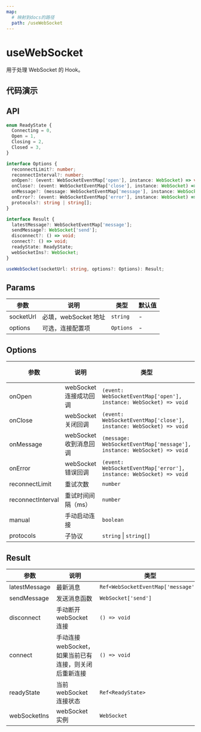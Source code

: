 ```yaml
---
map:
  # 映射到docs的路径
  path: /useWebSocket
---
```


# useWebSocket

用于处理 WebSocket 的 Hook。

## 代码演示

<demo src="useWebSocket/demo.vue"
language="vue"
title="基本用法"
desc=""> </demo>

## API

```typescript
enum ReadyState {
  Connecting = 0,
  Open = 1,
  Closing = 2,
  Closed = 3,
}

interface Options {
  reconnectLimit?: number;
  reconnectInterval?: number;
  onOpen?: (event: WebSocketEventMap['open'], instance: WebSocket) => void;
  onClose?: (event: WebSocketEventMap['close'], instance: WebSocket) => void;
  onMessage?: (message: WebSocketEventMap['message'], instance: WebSocket) => void;
  onError?: (event: WebSocketEventMap['error'], instance: WebSocket) => void;
  protocols?: string | string[];
}

interface Result {
  latestMessage?: WebSocketEventMap['message'];
  sendMessage?: WebSocket['send'];
  disconnect?: () => void;
  connect?: () => void;
  readyState: ReadyState;
  webSocketIns?: WebSocket;
}

useWebSocket(socketUrl: string, options?: Options): Result;
```

## Params

| 参数      | 说明                 | 类型      | 默认值 |
| --------- | -------------------- | --------- | ------ |
| socketUrl | 必填，webSocket 地址 | `string`  | -      |
| options   | 可选，连接配置项     | `Options` | -      |

## Options

| 参数 | 说明 | 类型 | 默认值 |
| --- | --- | --- | --- |
| onOpen | webSocket 连接成功回调 | `(event: WebSocketEventMap['open'], instance: WebSocket) => void` | - |
| onClose | webSocket 关闭回调 | `(event: WebSocketEventMap['close'], instance: WebSocket) => void` | - |
| onMessage | webSocket 收到消息回调 | `(message: WebSocketEventMap['message'], instance: WebSocket) => void` | - |
| onError | webSocket 错误回调 | `(event: WebSocketEventMap['error'], instance: WebSocket) => void` | - |
| reconnectLimit | 重试次数 | `number` | `3` |
| reconnectInterval | 重试时间间隔（ms） | `number` | `3000` |
| manual | 手动启动连接 | `boolean` | `false` |
| protocols | 子协议 | `string` \| `string[]` | - |

## Result

| 参数 | 说明 | 类型 |
| --- | --- | --- |
| latestMessage | 最新消息 | `Ref<WebSocketEventMap['message']>` |
| sendMessage | 发送消息函数 | `WebSocket['send']` |
| disconnect | 手动断开 webSocket 连接 | `() => void` |
| connect | 手动连接 webSocket，如果当前已有连接，则关闭后重新连接 | `() => void` |
| readyState | 当前 webSocket 连接状态 | `Ref<ReadyState>` |
| webSocketIns | webSocket 实例 | `WebSocket` |
